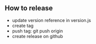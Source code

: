 ## How to release

- update version reference in version.js
- create tag
- push tag: git push origin
- create release on github